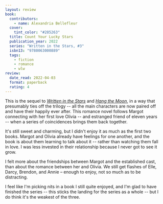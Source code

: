 ```yaml
---
layout: review
book:
  contributors:
    - name: Alexandria Bellefleur
  cover:
    tint_color: "#285263"
  title: Count Your Lucky Stars
  publication_year: 2022
  series: "Written in the Stars, #3"
  isbn13: "9780063000889"
  tags:
    - fiction
    - romance
    - wlw
review:
  date_read: 2022-04-03
  format: paperback
  rating: 4
---
```


This is the sequel to [*Written in the Stars*](/2021/written-in-the-stars/) and [*Hang the Moon*](/2022/hang-the-moon/), in a way that presumably ties off the trilogy -- all the main characters are now paired off and have their happily ever after.
This romance novel follows Margot connecting with her first love Olivia -- and estranged friend of eleven years -- when a series of coincidences brings them back together.

It's still sweet and charming, but I didn't enjoy it as much as the first two books.
Margot and Olivia already have feelings for one another, and the book is about them learning to talk about it -- rather than watching them fall in love.
I was less invested in their relationship because I never got to see it grow.

I felt more about the friendships between Margot and the established cast, than about the romance between her and Olivia.
We still get flashes of Elle, Darcy, Brendon, and Annie – enough to enjoy, not so much as to be distracting.

I feel like I'm picking nits in a book I still quite enjoyed, and I'm glad to have finished the series -- this sticks the landing for the series as a whole -- but I do think it's the weakest of the three.

